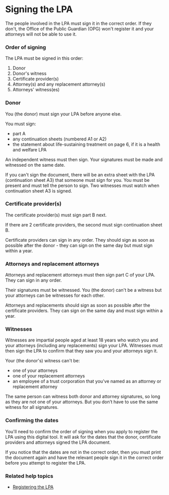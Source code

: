 # Signing the LPA

The people involved in the LPA must sign it in the correct order. If they don't, the Office of the Public Guardian (OPG) won't register it and your attorneys will not be able to use it.

### Order of signing

The LPA must be signed in this order:

1. Donor
2. Donor's witness
3. Certificate provider(s)
4. Attorney(s) and any replacement attorney(s)
5. Attorneys' witness(es)

### Donor

You (the donor) must sign your LPA before anyone else.

You must sign:

* part A
* any continuation sheets (numbered A1 or A2)
* the statement about life-sustaining treatment on page 6, if it is a health and welfare LPA

An independent witness must then sign. Your signatures must be made and witnessed on the same date. 

If you can't sign the document, there will be an extra sheet with the LPA (continuation sheet A3) that someone must sign for you. You must be present and must tell the person to sign. Two witnesses must watch when continuation sheet A3 is signed.

### Certificate provider(s)

The certificate provider(s) must sign part B next.

If there are 2 certificate providers, the second must sign continuation sheet B.

Certificate providers can sign in any order. They should sign as soon as possible after the donor - they can sign on the same day but must sign within a year. 

### Attorneys and replacement attorneys

Attorneys and replacement attorneys must then sign part C of your LPA. They can sign in any order.

Their signatures must be witnessed. You (the donor) can't be a witness but your attorneys can be witnesses for each other.

Attorneys and replacements should sign as soon as possible after the certificate providers. They can sign on the same day and must sign within a year.

### Witnesses

Witnesses are impartial people aged at least 18 years who watch you and your attorneys (including any replacements) sign your LPA. Witnesses must then sign the LPA to confirm that they saw you and your attorneys sign it. 

Your (the donor's) witness can't be:

* one of your attorneys
* one of your replacement attorneys
* an employee of a trust corporation that you've named as an attorney or replacement attorney

The same person can witness both donor and attorney signatures, so long as they are not one of your attorneys. But you don’t have to use the same witness for all signatures.

### Confirming the dates
You'll need to confirm the order of signing when you apply to register the LPA using this digital tool. It will ask for the dates that the donor, certificate providers and attorneys signed the LPA document.

If you notice that the dates are not in the correct order, then you must print the document again and have the relevant people sign it in the correct order before you attempt to register the LPA.

### Related help topics
* [Registering the LPA](/help/#topic-registering-the-lpa)
